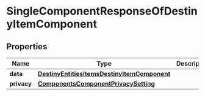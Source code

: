 
# SingleComponentResponseOfDestinyItemComponent

## Properties
Name | Type | Description | Notes
------------ | ------------- | ------------- | -------------
**data** | [**DestinyEntitiesItemsDestinyItemComponent**](DestinyEntitiesItemsDestinyItemComponent.md) |  |  [optional]
**privacy** | [**ComponentsComponentPrivacySetting**](ComponentsComponentPrivacySetting.md) |  |  [optional]



